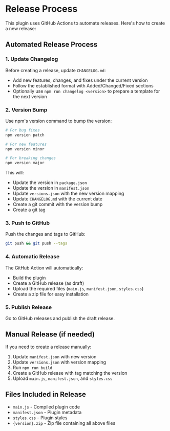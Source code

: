 # Release Process

This plugin uses GitHub Actions to automate releases. Here's how to create a new release:

## Automated Release Process

### 1. Update Changelog
Before creating a release, update `CHANGELOG.md`:
- Add new features, changes, and fixes under the current version
- Follow the established format with Added/Changed/Fixed sections
- Optionally use `npm run changelog <version>` to prepare a template for the next version

### 2. Version Bump
Use npm's version command to bump the version:

```bash
# For bug fixes
npm version patch

# For new features
npm version minor

# For breaking changes
npm version major
```

This will:
- Update the version in `package.json`
- Update the version in `manifest.json`
- Update `versions.json` with the new version mapping
- Update `CHANGELOG.md` with the current date
- Create a git commit with the version bump
- Create a git tag

### 3. Push to GitHub
Push the changes and tags to GitHub:

```bash
git push && git push --tags
```

### 4. Automatic Release
The GitHub Action will automatically:
- Build the plugin
- Create a GitHub release (as draft)
- Upload the required files (`main.js`, `manifest.json`, `styles.css`)
- Create a zip file for easy installation

### 5. Publish Release
Go to GitHub releases and publish the draft release.

## Manual Release (if needed)

If you need to create a release manually:

1. Update `manifest.json` with new version
2. Update `versions.json` with version mapping
3. Run `npm run build`
4. Create a GitHub release with tag matching the version
5. Upload `main.js`, `manifest.json`, and `styles.css`

## Files Included in Release

- `main.js` - Compiled plugin code
- `manifest.json` - Plugin metadata
- `styles.css` - Plugin styles
- `{version}.zip` - Zip file containing all above files